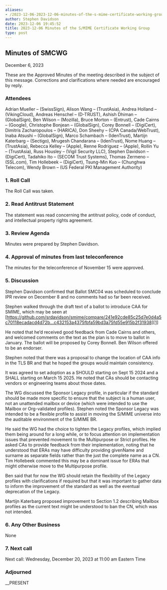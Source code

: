 ```yaml
---
aliases:
- /2023-12-06-2023-12-06-minutes-of-the-s-mime-certificate-working-group/
author: Stephen Davidson
date: 2023-12-06 19:45:52
title: 2023-12-06 Minutes of the S/MIME Certificate Working Group
type: post
---
```


## Minutes of SMCWG

December 6, 2023

These are the Approved Minutes of the meeting described in the subject of this message. Corrections and clarifications where needed are encouraged by reply.

### Attendees

Adrian Mueller – (SwissSign), Alison Wang – (TrustAsia), Andrea Holland – (VikingCloud), Andreas Henschel – (D-TRUST), Ashish Dhiman – (GlobalSign), Ben Wilson – (Mozilla), Bruce Morton – (Entrust), Cade Cairns – (Google), Christophe Bonjean – (GlobalSign), Corey Bonnell – (DigiCert), Dimitris Zacharopoulos – (HARICA), Don Sheehy – (CPA Canada/WebTrust), Inaba Atsushi – (GlobalSign), Marco Schambach – (IdenTrust), Martijn Katerbarg – (Sectigo), Mrugesh Chandarana – (IdenTrust), Nome Huang – (TrustAsia), Rebecca Kelley – (Apple), Renne Rodriguez – (Apple), Rollin Yu – (TrustAsia), Russ Housley – (Vigil Security LLC), Stephen Davidson – (DigiCert), Tadahiko Ito – (SECOM Trust Systems), Thomas Zermeno – (SSL.com), Tim Hollebeek – (DigiCert), Tsung-Min Kuo – (Chunghwa Telecom), Wendy Brown – (US Federal PKI Management Authority)

### 1. Roll Call

The Roll Call was taken.

### 2. Read Antitrust Statement

The statement was read concerning the antitrust policy, code of conduct, and intellectual property rights agreement.

### 3. Review Agenda

Minutes were prepared by Stephen Davidson.

### 4. Approval of minutes from last teleconference

The minutes for the teleconference of November 15 were approved.

### 5. Discussion

Stephen Davidson confirmed that Ballot SMC04 was scheduled to conclude IPR review on December 8 and no comments had so far been received.

Stephen walked through the draft text of a ballot to introduce CAA for SMIME, which may be seen at [https://github.com/srdavidson/smime/compare/241e92cde85c25d7e0d4a5c70118ecadacd4d72b…c432153a4375fbfa59bd3a75fd55e915b2f31938][1]

He noted that he’d received good feedback from Cade Cairns and others, and welcomed comments on the text as the plan is to move to ballot in January. The ballot will be proposed by Corey Bonnell. Ben Wilson offered to be an endorser.

Stephen noted that there was a proposal to change the location of CAA info in the TLS BR and that he hoped the groups would maintain consistency.

It was agreed to set adoption as a SHOULD starting on Sept 15 2024 and a SHALL starting on March 15 2025. He noted that CAs should be contacting vendors or engineering teams about those dates.

The WG discussed the Sponsor Legacy profile, in particular if the standard should be made more specific to ensure that the subject is a human user, not an unattended mailbox or device (which were intended to use the Mailbox or Org-validated profiles). Stephen noted the Sponsor Legacy was intended to be a flexible profile to assist in moving the S/MIME universe into the auditable environment of the S/MIME BR.

He said the WG had the choice to tighten the Legacy profiles, which implied them being around for a long while, or to focus attention on implementation issues that prevented movement to the Multipurpose or Strict profiles. He asked CAs to provide feedback from their implementation, noting that he understood that ERAs may have difficulty providing givenName and surname as separate fields rather than the just the complete name as a CN. Tim Hollebeek commented this may be a dominant issue for ERAs that might otherwise move to the Multipurpose profile.

Ben said that for now the WG should retain the flexibility of the Legacy profiles with clarifications if required but that it was important to gather data to inform the improvement of the standard as well as the eventual deprecation of the Legacy.

Martijn Katerbarg proposed improvement to Section 1.2 describing Mailbox profiles as the current text might be understood to ban the CN, which was not intended.

### 6. Any Other Business

None

### 7. Next call

Next call: Wednesday, December 20, 2023 at 11:00 am Eastern Time

### Adjourned

\_\_PRESENT

[1]: https://github.com/srdavidson/smime/compare/241e92cde85c25d7e0d4a5c70118ecadacd4d72b...c432153a4375fbfa59bd3a75fd55e915b2f31938